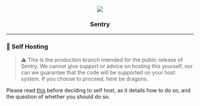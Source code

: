 <p align="center">
<img src="https://ss.penpow.dev/i/hvV2lF.png">
</p>


<h3 align="center"><b> Sentry </b></h3>

-------

### 💫 Self Hosting

> ⚠️ This is the production branch intended for the public release of Sentry. We cannot give support or advice on hosting this yourself, nor can we guarantee that the code will be supported on your host system. If you choose to proceed, here be dragons.   

Please read [this](https://github.com/PenPow/Sentry/wiki/Self-Hosting#why-should-you-self-host) before deciding to self host, as it details how to do so, and the question of whether you should do so.